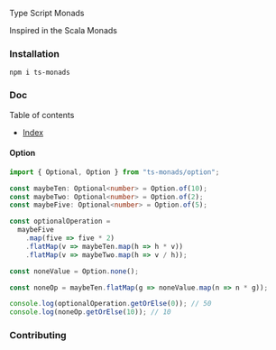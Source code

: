 Type Script Monads

Inspired in the Scala Monads

### Installation

```
npm i ts-monads
```

### Doc
Table of contents

- [Index](https://github.com/joseronierison/ts-monads#option)

#### Option
```typescript
import { Optional, Option } from "ts-monads/option";

const maybeTen: Optional<number> = Option.of(10);
const maybeTwo: Optional<number> = Option.of(2);
const maybeFive: Optional<number> = Option.of(5);

const optionalOperation = 
  maybeFive
    .map(five => five * 2)
    .flatMap(v => maybeTen.map(h => h * v))
    .flatMap(v => maybeTwo.map(h => v / h));

const noneValue = Option.none();

const noneOp = maybeTen.flatMap(g => noneValue.map(n => n * g));

console.log(optionalOperation.getOrElse(0)); // 50
console.log(noneOp.getOrElse(10)); // 10
```

### Contributing
